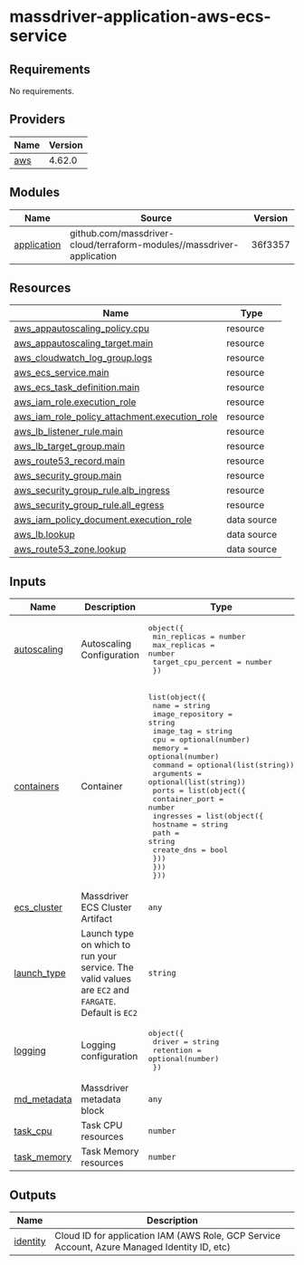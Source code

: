 # massdriver-application-aws-ecs-service

<!-- BEGINNING OF PRE-COMMIT-TERRAFORM DOCS HOOK -->
## Requirements

No requirements.

## Providers

| Name | Version |
|------|---------|
| <a name="provider_aws"></a> [aws](#provider\_aws) | 4.62.0 |

## Modules

| Name | Source | Version |
|------|--------|---------|
| <a name="module_application"></a> [application](#module\_application) | github.com/massdriver-cloud/terraform-modules//massdriver-application | 36f3357 |

## Resources

| Name | Type |
|------|------|
| [aws_appautoscaling_policy.cpu](https://registry.terraform.io/providers/hashicorp/aws/latest/docs/resources/appautoscaling_policy) | resource |
| [aws_appautoscaling_target.main](https://registry.terraform.io/providers/hashicorp/aws/latest/docs/resources/appautoscaling_target) | resource |
| [aws_cloudwatch_log_group.logs](https://registry.terraform.io/providers/hashicorp/aws/latest/docs/resources/cloudwatch_log_group) | resource |
| [aws_ecs_service.main](https://registry.terraform.io/providers/hashicorp/aws/latest/docs/resources/ecs_service) | resource |
| [aws_ecs_task_definition.main](https://registry.terraform.io/providers/hashicorp/aws/latest/docs/resources/ecs_task_definition) | resource |
| [aws_iam_role.execution_role](https://registry.terraform.io/providers/hashicorp/aws/latest/docs/resources/iam_role) | resource |
| [aws_iam_role_policy_attachment.execution_role](https://registry.terraform.io/providers/hashicorp/aws/latest/docs/resources/iam_role_policy_attachment) | resource |
| [aws_lb_listener_rule.main](https://registry.terraform.io/providers/hashicorp/aws/latest/docs/resources/lb_listener_rule) | resource |
| [aws_lb_target_group.main](https://registry.terraform.io/providers/hashicorp/aws/latest/docs/resources/lb_target_group) | resource |
| [aws_route53_record.main](https://registry.terraform.io/providers/hashicorp/aws/latest/docs/resources/route53_record) | resource |
| [aws_security_group.main](https://registry.terraform.io/providers/hashicorp/aws/latest/docs/resources/security_group) | resource |
| [aws_security_group_rule.alb_ingress](https://registry.terraform.io/providers/hashicorp/aws/latest/docs/resources/security_group_rule) | resource |
| [aws_security_group_rule.all_egress](https://registry.terraform.io/providers/hashicorp/aws/latest/docs/resources/security_group_rule) | resource |
| [aws_iam_policy_document.execution_role](https://registry.terraform.io/providers/hashicorp/aws/latest/docs/data-sources/iam_policy_document) | data source |
| [aws_lb.lookup](https://registry.terraform.io/providers/hashicorp/aws/latest/docs/data-sources/lb) | data source |
| [aws_route53_zone.lookup](https://registry.terraform.io/providers/hashicorp/aws/latest/docs/data-sources/route53_zone) | data source |

## Inputs

| Name | Description | Type | Default | Required |
|------|-------------|------|---------|:--------:|
| <a name="input_autoscaling"></a> [autoscaling](#input\_autoscaling) | Autoscaling Configuration | <pre>object({<br>    min_replicas       = number<br>    max_replicas       = number<br>    target_cpu_percent = number<br>  })</pre> | n/a | yes |
| <a name="input_containers"></a> [containers](#input\_containers) | Container | <pre>list(object({<br>    name             = string<br>    image_repository = string<br>    image_tag        = string<br>    cpu              = optional(number)<br>    memory           = optional(number)<br>    command          = optional(list(string))<br>    arguments        = optional(list(string))<br>    ports = list(object({<br>      container_port = number<br>      ingresses = list(object({<br>        hostname   = string<br>        path       = string<br>        create_dns = bool<br>      }))<br>    }))<br>  }))</pre> | n/a | yes |
| <a name="input_ecs_cluster"></a> [ecs\_cluster](#input\_ecs\_cluster) | Massdriver ECS Cluster Artifact | `any` | n/a | yes |
| <a name="input_launch_type"></a> [launch\_type](#input\_launch\_type) | Launch type on which to run your service. The valid values are `EC2` and `FARGATE`. Default is `EC2` | `string` | `"EC2"` | no |
| <a name="input_logging"></a> [logging](#input\_logging) | Logging configuration | <pre>object({<br>    driver    = string<br>    retention = optional(number)<br>  })</pre> | <pre>{<br>  "driver": "disabled"<br>}</pre> | no |
| <a name="input_md_metadata"></a> [md\_metadata](#input\_md\_metadata) | Massdriver metadata block | `any` | n/a | yes |
| <a name="input_task_cpu"></a> [task\_cpu](#input\_task\_cpu) | Task CPU resources | `number` | n/a | yes |
| <a name="input_task_memory"></a> [task\_memory](#input\_task\_memory) | Task Memory resources | `number` | n/a | yes |

## Outputs

| Name | Description |
|------|-------------|
| <a name="output_identity"></a> [identity](#output\_identity) | Cloud ID for application IAM (AWS Role, GCP Service Account, Azure Managed Identity ID, etc) |
<!-- END OF PRE-COMMIT-TERRAFORM DOCS HOOK -->
